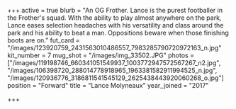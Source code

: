 +++
active = true
blurb = "An OG Frother. Lance is the purest footballer in the Frother's squad. With the ability to play almost anywhere on the park, Lance eases selection headaches with his versatility and class around the park and his ability to beat a man. Oppositions beware when those finishing boots are on."
fut_card = "/images/123920759_2431563010486557_7983285790720972163_n.jpg"
kit_number = 7
mug_shot = "/images/img_33502.JPG"
photos = ["/images/119198746_660341051549937_1003772947572567267_n2.jpg", "/images/106398720_288014778918965_1963381582911994525_n.jpg", "/images/120936776_3186811541545129_2625438443920060268_o.jpg"]
position = "Forward"
title = "Lance Molyneaux"
year_joined = "2017"

+++
